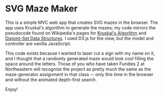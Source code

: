 # SVG Maze Maker

This is a simple MVC web app that creates SVG mazes in the browser.
The app uses Kruskal's algorithm to generate the mazes; my code 
mirrors the pseudocode found on Wikipedia's pages for 
[Kruskal's Algorithm](https://en.wikipedia.org/wiki/Kruskal%27s_algorithm) and
[Disjoint-Set Data Structures](https://en.wikipedia.org/wiki/Disjoint-set_data_structure).
I used D3.js for the view, but the model and controller are vanilla JavaScript.

This code exists because I wanted to laser cut a sign with my name on it,
and I thought that a randomly generated maze would look cool filling the
space around the letters. Those of you who have taken Fundies 2 at 
Northeastern will recognize the project as pretty much the same as the 
maze-generator assignment in that class -- only this time in the browser
and without the animated depth-first search.

Enjoy!

